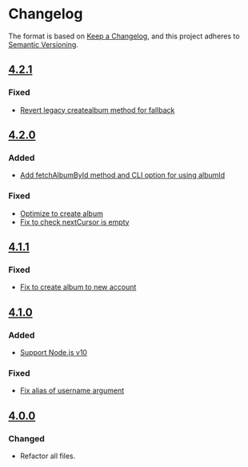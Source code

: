 # Changelog

The format is based on [Keep a Changelog](https://keepachangelog.com/en/1.0.0/),
and this project adheres to [Semantic Versioning](https://semver.org/spec/v2.0.0.html).

## [4.2.1]

### Fixed

- [Revert legacy createalbum method for fallback](https://github.com/3846masa/upload-gphotos/pull/468)

## [4.2.0]

### Added

- [Add fetchAlbumById method and CLI option for using albumId](https://github.com/3846masa/upload-gphotos/pull/463)

### Fixed

- [Optimize to create album](https://github.com/3846masa/upload-gphotos/pull/462)
- [Fix to check nextCursor is empty](https://github.com/3846masa/upload-gphotos/pull/461)

## [4.1.1]

### Fixed

- [Fix to create album to new account](https://github.com/3846masa/upload-gphotos/pull/453)

## [4.1.0]

### Added

- [Support Node.js v10](https://github.com/3846masa/upload-gphotos/pull/450)

### Fixed

- [Fix alias of username argument](https://github.com/3846masa/upload-gphotos/pull/451)

## [4.0.0]

### Changed

- Refactor all files.

[4.2.1]: https://github.com/3846masa/upload-gphotos/releases/tag/v4.2.1
[4.2.0]: https://github.com/3846masa/upload-gphotos/releases/tag/v4.2.0
[4.1.1]: https://github.com/3846masa/upload-gphotos/releases/tag/v4.1.1
[4.1.0]: https://github.com/3846masa/upload-gphotos/releases/tag/v4.1.0
[4.0.0]: https://github.com/3846masa/upload-gphotos/releases/tag/v4.0.0
